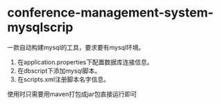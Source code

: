 # **conference-management-system-mysqlscrip**

一款自动构建mysql的工具，要求要有mysql环境。

1. 在application.properties下配置数据库连接信息。
2. 在dbscript下添加mysql脚本。
3. 在scripts.xml注册脚本名字信息。

使用时只需要用maven打包成jar包直接运行即可